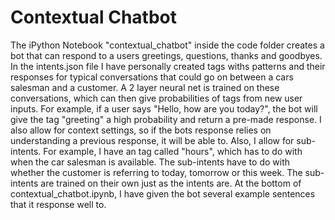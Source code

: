 # Contextual Chatbot
The iPython Notebook "contextual_chatbot" inside the code folder creates a bot that can respond to a users greetings, questions, thanks and goodbyes.
In the intents.json file I have personally created tags withs patterns and their responses for typical conversations that could go on between a cars salesman and a customer.
A 2 layer neural net is trained on these conversations, which can then give probabilities of tags from new user inputs.
For example, if a user says "Hello, how are you today?", the bot will give the tag "greeting" a high probability and return a pre-made response.
I also allow for context settings, so if the bots response relies on understanding a previous response, it will be able to.
Also, I allow for sub-intents. For example, I have an tag called "hours", which has to do with when the car salesman is available.
The sub-intents have to do with whether the customer is referring to today, tomorrow or this week. The sub-intents are trained on their own just as the intents are.
At the bottom of contextual_chatbot.ipynb, I have given the bot several example sentences that it response well to.
